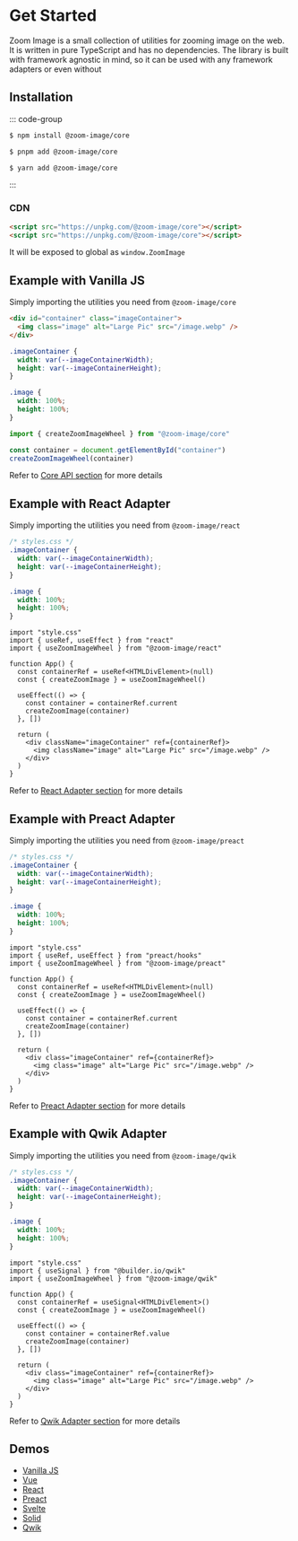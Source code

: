 # Get Started

Zoom Image is a small collection of utilities for zooming image on the web. It is written in pure TypeScript and has no
dependencies. The library is built with framework agnostic in mind, so it can be used with any framework adapters or
even without

## Installation

::: code-group

```sh [npm]
$ npm install @zoom-image/core
```

```sh [pnpm]
$ pnpm add @zoom-image/core
```

```sh [yarn]
$ yarn add @zoom-image/core
```

:::

### CDN

```html
<script src="https://unpkg.com/@zoom-image/core"></script>
<script src="https://unpkg.com/@zoom-image/core"></script>
```

It will be exposed to global as `window.ZoomImage`

## Example with Vanilla JS

Simply importing the utilities you need from `@zoom-image/core`

```html
<div id="container" class="imageContainer">
  <img class="image" alt="Large Pic" src="/image.webp" />
</div>
```

```css
.imageContainer {
  width: var(--imageContainerWidth);
  height: var(--imageContainerHeight);
}

.image {
  width: 100%;
  height: 100%;
}
```

```js
import { createZoomImageWheel } from "@zoom-image/core"

const container = document.getElementById("container")
createZoomImageWheel(container)
```

Refer to [Core API section](/api/) for more details

## Example with React Adapter

Simply importing the utilities you need from `@zoom-image/react`

```css
/* styles.css */
.imageContainer {
  width: var(--imageContainerWidth);
  height: var(--imageContainerHeight);
}

.image {
  width: 100%;
  height: 100%;
}
```

```tsx
import "style.css"
import { useRef, useEffect } from "react"
import { useZoomImageWheel } from "@zoom-image/react"

function App() {
  const containerRef = useRef<HTMLDivElement>(null)
  const { createZoomImage } = useZoomImageWheel()

  useEffect(() => {
    const container = containerRef.current
    createZoomImage(container)
  }, [])

  return (
    <div className="imageContainer" ref={containerRef}>
      <img className="image" alt="Large Pic" src="/image.webp" />
    </div>
  )
}
```

Refer to [React Adapter section](/api/adapters/react) for more details

## Example with Preact Adapter

Simply importing the utilities you need from `@zoom-image/preact`

```css
/* styles.css */
.imageContainer {
  width: var(--imageContainerWidth);
  height: var(--imageContainerHeight);
}

.image {
  width: 100%;
  height: 100%;
}
```

```tsx
import "style.css"
import { useRef, useEffect } from "preact/hooks"
import { useZoomImageWheel } from "@zoom-image/preact"

function App() {
  const containerRef = useRef<HTMLDivElement>(null)
  const { createZoomImage } = useZoomImageWheel()

  useEffect(() => {
    const container = containerRef.current
    createZoomImage(container)
  }, [])

  return (
    <div class="imageContainer" ref={containerRef}>
      <img class="image" alt="Large Pic" src="/image.webp" />
    </div>
  )
}
```

Refer to [Preact Adapter section](/api/adapters/preact) for more details

## Example with Qwik Adapter

Simply importing the utilities you need from `@zoom-image/qwik`

```css
/* styles.css */
.imageContainer {
  width: var(--imageContainerWidth);
  height: var(--imageContainerHeight);
}

.image {
  width: 100%;
  height: 100%;
}
```

```tsx
import "style.css"
import { useSignal } from "@builder.io/qwik"
import { useZoomImageWheel } from "@zoom-image/qwik"

function App() {
  const containerRef = useSignal<HTMLDivElement>()
  const { createZoomImage } = useZoomImageWheel()

  useEffect(() => {
    const container = containerRef.value
    createZoomImage(container)
  }, [])

  return (
    <div class="imageContainer" ref={containerRef}>
      <img class="image" alt="Large Pic" src="/image.webp" />
    </div>
  )
}
```

Refer to [Qwik Adapter section](/api/adapters/qwik) for more details

## Demos

- [Vanilla JS](/examples/vanilla)
- [Vue](/examples/vue)
- [React](/examples/react)
- [Preact](/examples/preact)
- [Svelte](/examples/svelte)
- [Solid](/examples/solid)
- [Qwik](/examples/qwik)
